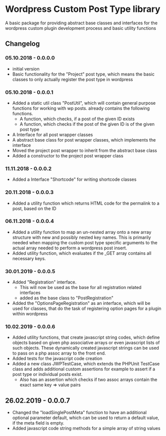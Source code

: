 # Wordpress Custom Post Type library

A basic package for providing abstract base classes and interfaces for the wordpress custom plugin development process 
and basic utility functions

## Changelog

### 05.10.2018 - 0.0.0.0

- initial version
- Basic functionality for the "Project" post type, which means the basic classes to only actually register the post 
type in wordpress

### 05.10.2018 - 0.0.0.1

- Added a static util class "PostUtil", which will contain general purpose functions for working with wp posts.
already contains the following functions.
    - A function, which checks, if a post of the given ID exists
    - A function, which checks if the post of the given ID is of the given post type
- A Interface for all post wrapper classes
- A abstract base class for post wrapper classes, which implements the interface
- Moved the project post wrapper to inherit from the abstract base class
- Added a constructor to the project post wrapper class 

### 11.11.2018 - 0.0.0.2

- Added a Interface "Shortcode" for writing shortcode classes 

### 20.11.2018 - 0.0.0.3

- Added a utility function which returns HTML code for the permalink to a post, based on the ID

### 06.11.2018 - 0.0.0.4

- Added a utility function to map an un-nested array onto a new array structure with new and possibly nested key names. 
This is primarily needed when mapping the custom post type specific arguments to the actual array needed to perform a 
wordpress post insert.
- Added utility function, which evaluates if the _GET array contains all necessary keys.

### 30.01.2019 - 0.0.0.5

- Added "Registration" interface.
    - This will now be used as the base for all registration related interfaces
    - added as the base class to "PostRegistration"
- Added the "OptionsPageRegistration" as an interface, which will be used for classes, that do the task of registering 
option pages for a plugin within wordpress

### 10.02.2019 - 0.0.0.6

- Added utility functions, that create javascript string codes, which define objects based on given php associative 
arrays or even javascript lists of such objects. These dynamically created javascript strings can be used to pass on 
a php assoc array to the front end.
- Added tests for the javascript code creation
- Added a new class JWPTestCase, which extends the PHPUnit TestCase class and adds additional custom assertions for 
example to assert if a post type or individual posts exist.
    - Also has an assertion which checks if two assoc arrays contain the exact same key => value pairs

## 26.02.2019 - 0.0.0.7
- Changed the "loadSinglePostMeta" function to have an additional optional parameter default, which can be used to 
return a default value, if the meta field is empty.
- Added javascript code string methods for a simple array of string values
